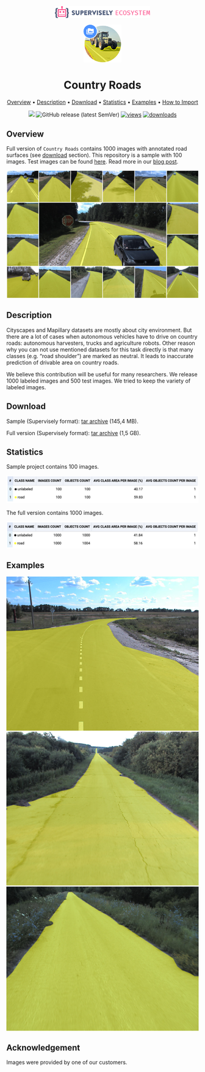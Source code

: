 <div align="center" markdown> 

<img src="media/ecosystem.png" width="250" /> <br>

<img src="media/logo.png" width="100"/> 

# Country Roads  

<p align="center">

  <a href="#overview">Overview</a> •
  <a href="#description">Description</a> •
  <a href="#download">Download</a> •
  <a href="#statistics">Statistics</a> •
  <a href="#examples">Examples</a> •
  <a href="#how-to-import">How to Import</a> 
</p>

[![](https://img.shields.io/badge/slack-chat-green.svg?logo=slack)](https://supervise.ly/slack) 
![GitHub release (latest SemVer)](https://img.shields.io/github/v/release/supervisely-ecosystem/country-roads)
[![views](https://app.supervise.ly/img/badges/views/supervisely-ecosystem/country-roads.png)](https://supervise.ly)
[![downloads](https://app.supervise.ly/img/badges/downloads/supervisely-ecosystem/country-roads.png)](https://supervise.ly)



</div>



## Overview 

Full version of `Country Roads` contains 1000 images with annotated road surfaces (see <a href="#download">download</a> section). This repository is a sample with 100 images. Test images can be found <a href="https://github.com/supervisely-ecosystem/country-roads-test">here</a>. Read more in our <a href="https://medium.com/hackernoon/traveling-the-ml-next-hop-step-by-step-guide-to-recognize-drivable-area-f48c1e1bb76d">blog post</a>.

![](media/overview.jpeg)

## Description 

Cityscapes and Mapillary datasets are mostly about city environment. But there are a lot of cases when autonomous vehicles have to drive on country roads: autonomous harvesters, trucks and agriculture robots. Other reason why you can not use mentioned datasets for this task directly is that many classes (e.g. “road shoulder”) are marked as neutral. It leads to inaccurate prediction of drivable area on country roads. 

We believe this contribution will be useful for many researchers. We release 1000 labeled images and 500 test images. We tried to keep the variety of labeled images.

## Download

Sample (Supervisely format): [tar archive](https://cloud.enterprise.deepsystems.io/s/zRyFbfsalohAo5N/download) (145,4 MB).

Full version (Supervisely format): [tar archive](https://cloud.enterprise.deepsystems.io/s/hynQj00FY0aEAEz/download) (1,5 GB).


## Statistics

Sample project contains 100 images. 

![](media/stats1.png)

The full version contains 1000 images. 

![](media/stats2.png)

## Examples

![](media/ex1.png) ![](media/ex2.png) ![](media/ex3.png)

## Acknowledgement

Images were provided by one of our customers.
